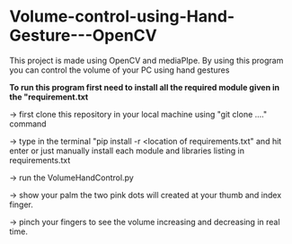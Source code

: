 # Volume-control-using-Hand-Gesture---OpenCV
This project is made using OpenCV and mediaPIpe. By using this program you can control the volume of your PC using hand gestures


**To run this program first need to install all the required module given in the "requirement.txt**

-> first clone this repository in your local machine using "git clone ...." command


-> type in the terminal "pip install -r <location of requirements.txt" and hit enter or just manually install each module and libraries listing in requirements.txt


-> run the VolumeHandControl.py


-> show your palm the two pink dots will created at your thumb and index finger.


-> pinch your fingers to see the volume increasing and decreasing in real time.


